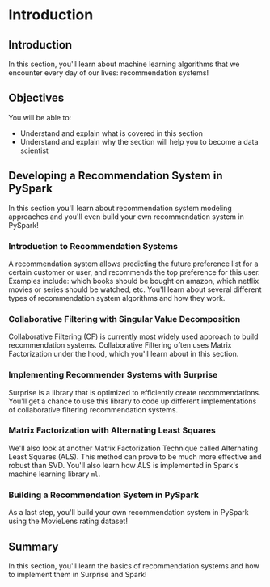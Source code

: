 
# Introduction

## Introduction
In this section, you'll learn about machine learning algorithms that we encounter every day of our lives:  recommendation systems! 

## Objectives
You will be able to:
* Understand and explain what is covered in this section
* Understand and explain why the section will help you to become a data scientist

## Developing a Recommendation System in PySpark

In this section you'll learn about recommendation system modeling approaches and you'll even build your own recommendation system in PySpark! 


### Introduction to Recommendation Systems

A recommendation system allows predicting the future preference list for a certain customer or user, and recommends the top preference for this user. Examples include: which books should be bought on amazon, which netflix movies or series should be watched, etc. You'll learn about several different types of recommendation system algorithms and how they work.


### Collaborative Filtering with Singular Value Decomposition

Collaborative Filtering (CF) is currently most widely used approach to build recommendation systems. Collaborative Filtering often uses Matrix Factorization under the hood, which you'll learn about in this section.

### Implementing Recommender Systems with Surprise

Surprise is a library that is optimized to efficiently create recommendations. You'll get a chance to use this library to code up different implementations of collaborative filtering recommendation systems.

### Matrix Factorization with Alternating Least Squares

We'll also look at another Matrix Factorization Technique called Alternating Least Squares (ALS). This method can prove to be much more effective and robust than SVD. You'll also learn how ALS is implemented in Spark's machine learning library `ml`.

### Building a Recommendation System in PySpark

As a last step, you'll build your own recommendation system in PySpark using the MovieLens rating dataset!


## Summary

In this section, you'll learn the basics of recommendation systems and how to implement them in Surprise and Spark!
